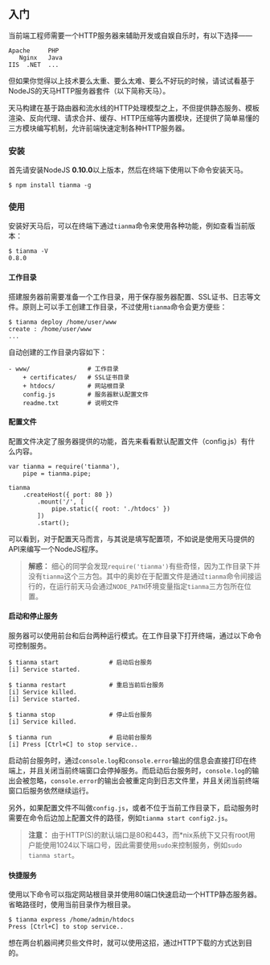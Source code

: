 入门
-------------------

当前端工程师需要一个HTTP服务器来辅助开发或自娱自乐时，有以下选择——

	Apache     PHP 
	   Nginx   Java
	IIS  .NET  ...

但如果你觉得以上技术要么太重、要么太难、要么不好玩的时候，请试试看基于NodeJS的天马HTTP服务器套件（以下简称天马）。

天马构建在基于路由器和流水线的HTTP处理模型之上，不但提供静态服务、模板渲染、反向代理、请求合并、缓存、HTTP压缩等内置模块，还提供了简单易懂的三方模块编写机制，允许前端快速定制各种HTTP服务器。

### 安装

首先请安装NodeJS **0.10.0**以上版本，然后在终端下使用以下命令安装天马。

	$ npm install tianma -g

### 使用

安装好天马后，可以在终端下通过`tianma`命令来使用各种功能，例如查看当前版本：

	$ tianma -V
	0.8.0

#### 工作目录

搭建服务器前需要准备一个工作目录，用于保存服务器配置、SSL证书、日志等文件。原则上可以手工创建工作目录，不过使用`tianma`命令会更方便些：

	$ tianma deploy /home/user/www
	create : /home/user/www
	...

自动创建的工作目录内容如下：

	- www/                # 工作目录
		+ certificates/   # SSL证书目录
		+ htdocs/         # 网站根目录
		config.js         # 服务器默认配置文件
		readme.txt        # 说明文件

#### 配置文件

配置文件决定了服务器提供的功能，首先来看看默认配置文件（config.js）有什么内容。

	var tianma = require('tianma'),
		pipe = tianma.pipe;

	tianma
		.createHost({ port: 80 })
			.mount('/', [
				pipe.static({ root: './htdocs' })
			])
			.start();

可以看到，对于配置天马而言，与其说是填写配置项，不如说是使用天马提供的API来编写一个NodeJS程序。

>	**解惑：** 细心的同学会发现`require('tianma')`有些奇怪，因为工作目录下并没有`tianma`这个三方包。其中的奥妙在于配置文件是通过`tianma`命令间接运行的，在运行前天马会通过`NODE_PATH`环境变量指定`tianma`三方包所在位置。

#### 启动和停止服务

服务器可以使用前台和后台两种运行模式。在工作目录下打开终端，通过以下命令可控制服务。

	$ tianma start              # 启动后台服务
	[i] Service started.

	$ tianma restart            # 重启当前后台服务
	[i] Service killed.
	[i] Service started.

	$ tianma stop               # 停止后台服务
	[i] Service killed.

	$ tianma run                # 启动前台服务
	[i] Press [Ctrl+C] to stop service..

启动前台服务时，通过`console.log`和`console.error`输出的信息会直接打印在终端上，并且关闭当前终端窗口会停掉服务。而启动后台服务时，`console.log`的输出会被忽略，`console.error`的输出会被重定向到日志文件里，并且关闭当前终端窗口后服务依然继续运行。

另外，如果配置文件不叫做`config.js`，或者不位于当前工作目录下，启动服务时需要在命令后边加上配置文件的路径，例如`tianma start config2.js`。

>	**注意：** 由于HTTP(S)的默认端口是80和443，而*nix系统下又只有root用户能使用1024以下端口号，因此需要使用`sudo`来控制服务，例如`sudo tianma start`。

#### 快捷服务

使用以下命令可以指定网站根目录并使用80端口快速启动一个HTTP静态服务器。省略路径时，使用当前目录作为根目录。

	$ tianma express /home/admin/htdocs
	Press [Ctrl+C] to stop service..

想在两台机器间拷贝些文件时，就可以使用这招，通过HTTP下载的方式达到目的。
